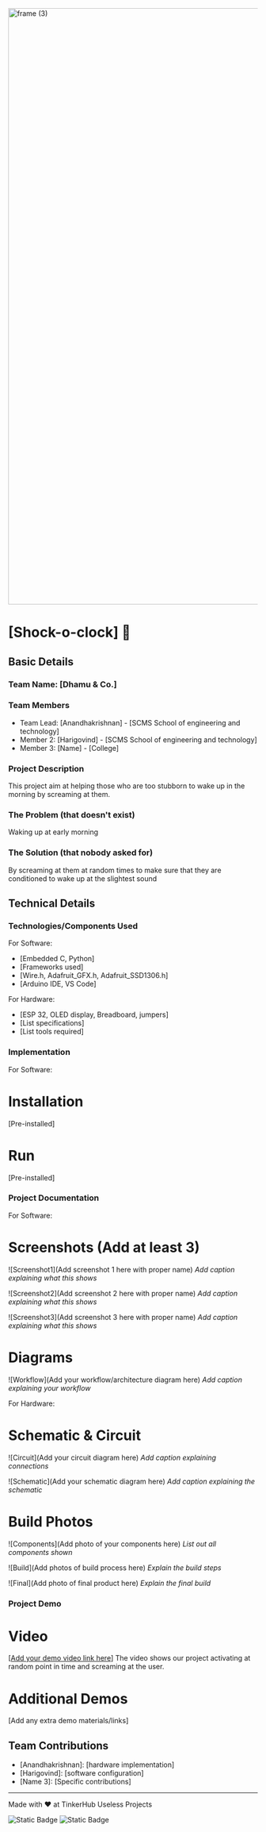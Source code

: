 <img width="3188" height="1202" alt="frame (3)" src="https://github.com/user-attachments/assets/517ad8e9-ad22-457d-9538-a9e62d137cd7" />


# [Shock-o-clock] 🎯


## Basic Details
### Team Name: [Dhamu & Co.]


### Team Members
- Team Lead: [Anandhakrishnan] - [SCMS School of engineering and technology]
- Member 2: [Harigovind] - [SCMS School of engineering and technology]
- Member 3: [Name] - [College]

### Project Description
This project aim at helping those who are too stubborn to wake up in the morning by screaming at them.

### The Problem (that doesn't exist)
Waking up at early morning

### The Solution (that nobody asked for)
By screaming at them at random times to make sure that they are conditioned to wake up at the slightest sound

## Technical Details
### Technologies/Components Used
For Software:
- [Embedded C, Python]
- [Frameworks used]
- [Wire.h, Adafruit_GFX.h, Adafruit_SSD1306.h]
- [Arduino IDE, VS Code]

For Hardware:
- [ESP 32, OLED display, Breadboard, jumpers]
- [List specifications]
- [List tools required]

### Implementation
For Software:
# Installation
[Pre-installed]

# Run
[Pre-installed]

### Project Documentation
For Software:

# Screenshots (Add at least 3)
![Screenshot1](Add screenshot 1 here with proper name)
*Add caption explaining what this shows*

![Screenshot2](Add screenshot 2 here with proper name)
*Add caption explaining what this shows*

![Screenshot3](Add screenshot 3 here with proper name)
*Add caption explaining what this shows*

# Diagrams
![Workflow](Add your workflow/architecture diagram here)
*Add caption explaining your workflow*

For Hardware:

# Schematic & Circuit
![Circuit](Add your circuit diagram here)
*Add caption explaining connections*

![Schematic](Add your schematic diagram here)
*Add caption explaining the schematic*

# Build Photos
![Components](Add photo of your components here)
*List out all components shown*

![Build](Add photos of build process here)
*Explain the build steps*

![Final](Add photo of final product here)
*Explain the final build*

### Project Demo
# Video
[[Add your demo video link here](https://drive.google.com/file/d/1Ta5oomaNIgsfWa8P_DA6lTKD5OR-6gxT/view?usp=drive_link)]
The video shows our project activating at random point in time and screaming at the user.

# Additional Demos
[Add any extra demo materials/links]

## Team Contributions
- [Anandhakrishnan]: [hardware implementation]
- [Harigovind]: [software configuration]
- [Name 3]: [Specific contributions]

---
Made with ❤️ at TinkerHub Useless Projects 

![Static Badge](https://img.shields.io/badge/TinkerHub-24?color=%23000000&link=https%3A%2F%2Fwww.tinkerhub.org%2F)
![Static Badge](https://img.shields.io/badge/UselessProjects--25-25?link=https%3A%2F%2Fwww.tinkerhub.org%2Fevents%2FQ2Q1TQKX6Q%2FUseless%2520Projects)



